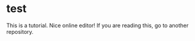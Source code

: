 test
====
This is a tutorial. Nice online editor! 
If you are reading this, go to another repository. 
